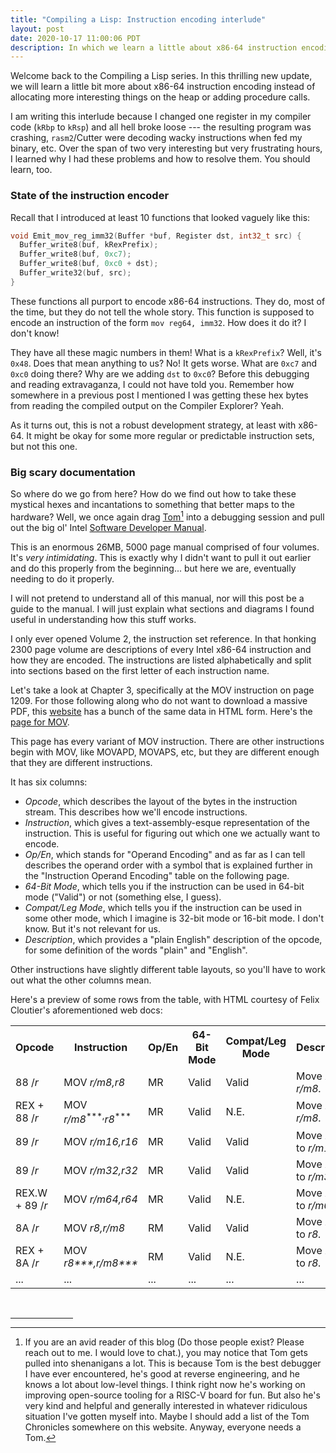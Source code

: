 ```yaml
---
title: "Compiling a Lisp: Instruction encoding interlude"
layout: post
date: 2020-10-17 11:00:06 PDT
description: In which we learn a little about x86-64 instruction encoding
---
```


Welcome back to the Compiling a Lisp series. In this thrilling new update, we
will learn a little bit more about x86-64 instruction encoding instead of
allocating more interesting things on the heap or adding procedure calls.

I am writing this interlude because I changed one register in my compiler code
(`kRbp` to `kRsp`) and all hell broke loose --- the resulting program was
crashing, `rasm2`/Cutter were decoding wacky instructions when fed my binary,
etc. Over the span of two very interesting but very frustrating hours, I
learned why I had these problems and how to resolve them. You should learn,
too.

### State of the instruction encoder

Recall that I introduced at least 10 functions that looked vaguely like this:

```c
void Emit_mov_reg_imm32(Buffer *buf, Register dst, int32_t src) {
  Buffer_write8(buf, kRexPrefix);
  Buffer_write8(buf, 0xc7);
  Buffer_write8(buf, 0xc0 + dst);
  Buffer_write32(buf, src);
}
```

These functions all purport to encode x86-64 instructions. They do, most of the
time, but they do not tell the whole story. This function is supposed to encode
an instruction of the form `mov reg64, imm32`. How does it do it? I don't know!

They have all these magic numbers in them! What is a `kRexPrefix`? Well, it's
`0x48`. Does that mean anything to us? No! It gets worse. What are `0xc7` and
`0xc0` doing there? Why are we adding `dst` to `0xc0`? Before this debugging
and reading extravaganza, I could not have told you. Remember how somewhere in
a previous post I mentioned I was getting these hex bytes from reading the
compiled output on the Compiler Explorer? Yeah.

As it turns out, this is not a robust development strategy, at least with
x86-64. It might be okay for some more regular or predictable instruction sets,
but not this one.

### Big scary documentation

So where do we go from here? How do we find out how to take these mystical
hexes and incantations to something that better maps to the hardware? Well, we
once again drag [Tom](https://tchebb.me/)[^1] into a debugging session and pull
out the big ol' Intel [Software Developer Manual][manual].

[manual]: https://software.intel.com/content/www/us/en/develop/articles/intel-sdm.html

This is an enormous 26MB, 5000 page manual comprised of four volumes. It's
*very intimidating*. This is exactly why I didn't want to pull it out earlier
and do this properly from the beginning... but here we are, eventually needing
to do it properly.

I will not pretend to understand all of this manual, nor will this post be a
guide to the manual. I will just explain what sections and diagrams I found
useful in understanding how this stuff works.

I only ever opened Volume 2, the instruction set reference. In that honking
2300 page volume are descriptions of every Intel x86-64 instruction and how
they are encoded. The instructions are listed alphabetically and split into
sections based on the first letter of each instruction name.

Let's take a look at Chapter 3, specifically at the MOV instruction on page
1209. For those following along who do not want to download a massive PDF, this
[website](https://www.felixcloutier.com/x86/index.html) has a bunch of the same
data in HTML form. Here's the [page for
MOV](https://www.felixcloutier.com/x86/mov).

This page has every variant of MOV instruction. There are other instructions
begin with MOV, like MOVAPD, MOVAPS, etc, but they are different enough that
they are different instructions.

It has six columns:

* *Opcode*, which describes the layout of the bytes in the instruction stream.
  This describes how we'll encode instructions.
* *Instruction*, which gives a text-assembly-esque representation of the
  instruction. This is useful for figuring out which one we actually want to
  encode.
* *Op/En*, which stands for "Operand Encoding" and as far as I can tell
  describes the operand order with a symbol that is explained further in the
  "Instruction Operand Encoding" table on the following page.
* *64-Bit Mode*, which tells you if the instruction can be used in 64-bit mode
  ("Valid") or not (something else, I guess).
* *Compat/Leg Mode*, which tells you if the instruction can be used in some
  other mode, which I imagine is 32-bit mode or 16-bit mode. I don't know. But
  it's not relevant for us.
* *Description*, which provides a "plain English" description of the opcode,
  for some definition of the words "plain" and "English".

Other instructions have slightly different table layouts, so you'll have to
work out what the other columns mean.

Here's a preview of some rows from the table, with HTML courtesy of Felix
Cloutier's aforementioned web docs:

<table>
<tr>
<th>Opcode</th>
<th>Instruction</th>
<th>Op/En</th>
<th>64-Bit Mode</th>
<th>Compat/Leg Mode</th>
<th>Description</th></tr>
<tr>
<td>88 /<em>r</em></td>
<td>MOV <em>r/m8,r8</em></td>
<td>MR</td>
<td>Valid</td>
<td>Valid</td>
<td>Move <em>r8</em> to <em>r/m8.</em></td></tr>
<tr>
<td>REX + 88 /<em>r</em></td>
<td>MOV <em>r/m8</em><sup>***,</sup><em>r8</em><sup>***</sup></td>
<td>MR</td>
<td>Valid</td>
<td>N.E.</td>
<td>Move <em>r8</em> to <em>r/m8.</em></td></tr>
<tr>
<td>89 /<em>r</em></td>
<td>MOV <em>r/m16,r16</em></td>
<td>MR</td>
<td>Valid</td>
<td>Valid</td>
<td>Move <em>r16</em> to <em>r/m16.</em></td></tr>
<tr>
<td>89 /<em>r</em></td>
<td>MOV <em>r/m32,r32</em></td>
<td>MR</td>
<td>Valid</td>
<td>Valid</td>
<td>Move <em>r32</em> to <em>r/m32.</em></td></tr>
<tr>
<td>REX.W + 89 /<em>r</em></td>
<td>MOV <em>r/m64,r64</em></td>
<td>MR</td>
<td>Valid</td>
<td>N.E.</td>
<td>Move <em>r64</em> to <em>r/m64.</em></td></tr>
<tr>
<td>8A /<em>r</em></td>
<td>MOV <em>r8,r/m8</em></td>
<td>RM</td>
<td>Valid</td>
<td>Valid</td>
<td>Move <em>r/m8</em> to <em>r8.</em></td></tr>
<tr>
<td>REX + 8A /<em>r</em></td>
<td>MOV <em>r8***,r/m8***</em></td>
<td>RM</td>
<td>Valid</td>
<td>N.E.</td>
<td>Move <em>r/m8</em> to <em>r8.</em></td></tr>
<tr><td>...</td><td>...</td><td>...</td><td>...</td><td>...</td><td>...</td></tr>
</table>

<br />
<hr style="width: 100px;" />
<!-- Footnotes -->

[^1]: If you are an avid reader of this blog (Do those people exist? Please
      reach out to me. I would love to chat.), you may notice that Tom gets
      pulled into shenanigans a lot. This is because Tom is the best debugger I
      have ever encountered, he's good at reverse engineering, and he knows a
      lot about low-level things. I think right now he's working on improving
      open-source tooling for a RISC-V board for fun. But also he's very kind
      and helpful and generally interested in whatever ridiculous situation
      I've gotten myself into. Maybe I should add a list of the Tom Chronicles
      somewhere on this website. Anyway, everyone needs a Tom.
